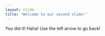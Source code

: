 ```yaml
---
layout: slide
title: "Welcome to our second slide!"
---
```

You did it! Haha!
Use the left arrow to go back!
